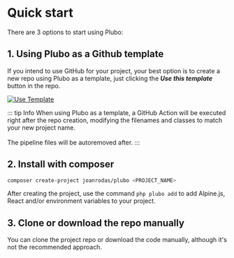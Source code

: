 # Quick start

There are 3 options to start using Plubo:

## 1. Using Plubo as a Github template

If you intend to use GitHub for your project, your best option is to create a new repo using Plubo as a template, just clicking the ***Use this template*** button in the repo.

[![Use Template](https://img.shields.io/badge/-Use%20template-2da44e?style=for-the-badge&logo=github)](https://github.com/joanrodas/plubo/generate)

::: tip Info
When using Plubo as a template, a GitHub Action will be executed right after the repo creation, modifying the filenames and classes to match your new project name.<br><br>
The pipeline files will be autoremoved after.
:::

## 2. Install with composer

```bash
composer create-project joanrodas/plubo <PROJECT_NAME>
```

After creating the project, use the command `php plubo add` to add Alpine.js, React and/or environment variables to your project.

## 3. Clone or download the repo manually

You can clone the project repo or download the code manually, although it's not the recommended approach.
